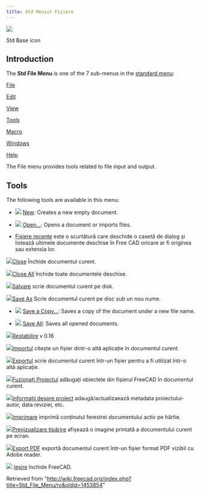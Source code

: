 ```yaml
---
title: Std Meniul Fișiere
---
```


![](/images/Freecad.svg)

Std Base icon

## Introduction

The **Std File Menu** is one of the 7 sub-menus in the [standard menu](/Standard_Menu "Standard Menu"):

[File](/Std_File_Menu "Std File Menu")

[Edit](/Std_Edit_Menu "Std Edit Menu")

[View](/Std_View_Menu "Std View Menu")

[Tools](/Std_Tools_Menu "Std Tools Menu")

[Macro](/Std_Macro_Menu "Std Macro Menu")

[Windows](/Std_Windows_Menu "Std Windows Menu")

[Help](/Std_Help_Menu "Std Help Menu")

The File menu provides tools related to file input and output.

## Tools

The following tools are available in this menu:

- ![](/images/Std_New.svg) [New](/Std_New "Std New"): Creates a new empty document.

- ![](/images/Std_Open.svg) [Open...](/Std_Open "Std Open"): Opens a document or imports files.

* [Fișiere recente](/Std_RecentFiles/ro "Std RecentFiles/ro") este o scurtătură care deschide o casetă de dialog și listează ultimele documente deschise în Free CAD oricare ar fi originea sau extensia lor.

![](/images/Std_CloseActiveWindow.svg)[Close](/Std_CloseActiveWindow/ro "Std CloseActiveWindow/ro") Închide documentul curent.

![](/images/Std_CloseAllWindows.svg)[Close All](/Std_CloseAllWindows/ro "Std CloseAllWindows/ro") închide toate documentele deschise.

![](/images/Std_Save.png)[Salvare](/Std_Save/ro "Std Save/ro") scrie documentul curent pe disk.

![](/images/Std_SaveAs.png)[Save As](/Std_SaveAs/ro "Std SaveAs/ro") Scrie documentul curent pe disc sub un nou nume.

- ![](/images/Std_SaveCopy.svg) [Save a Copy...](/Std_SaveCopy/ro "Std SaveCopy/ro"): Saves a copy of the document under a new file name.

- ![](/images/Std_SaveAll.svg) [Save All](/Std_SaveAll "Std SaveAll"): Saves all opened documents.

![](/images/Std_Revert.svg)[Restabilire](/Std_Revert/ro "Std Revert/ro") v 0.16

![](/images/Std_Import.png)[Importul](/Std_Import/ro "Std Import/ro") citește un fișier dintr-o altă aplicație în documentul curent.

![](/images/Std_Export.png)[Exportul](/Std_Export/ro "Std Export/ro") scrie documentul curent într-un fișier pentru a fi utilizat într-o altă aplicație.

![](/images/Std_MergeProjects.svg)[Fuzionați Proiectul](/Std_MergeProject/ro "Std MergeProject/ro") adăugați obiectele din fișierul FreeCAD în documentul curent.

![](/images/Std_ProjectInfo.png)[Informații despre proiect](/Std_ProjectInfo/ro "Std ProjectInfo/ro") adaugă/actualizaează metadata proiectului- autor, data reviziei, etc.

![](/images/Std_Print.png)[Imprimare](/Std_Print/ro "Std Print/ro") imprimă conținutul ferestrei documentului activ pe hârtie.

![](/images/Std_PrintPreview.png)[Previzualizare tipărire](/Std_PrintPreview/ro "Std PrintPreview/ro") afișează o imagine printată a documentului curent pe ecran.

![](/images/Std_PrintPdf.png)[Export PDF](/Std_PrintPdf/ro "Std PrintPdf/ro") exportă documentul curent într-un fișier format PDF vizibil cu Adobe reader.

![](/images/Std_Quit.svg) [Ieșire](/Std_Quit/ro "Std Quit/ro") închide FreeCAD.

Retrieved from "<http://wiki.freecad.org/index.php?title=Std_File_Menu/ro&oldid=1453854>"
